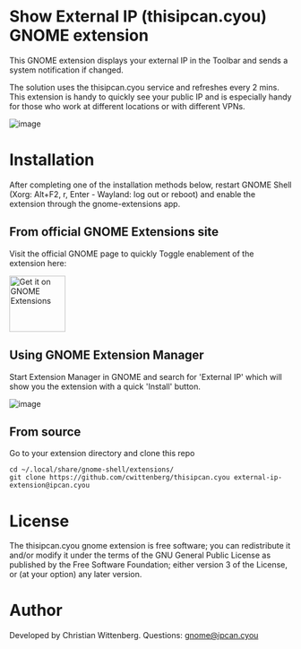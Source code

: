 # Show External IP (thisipcan.cyou) GNOME extension
This GNOME extension displays your external IP in the Toolbar and sends a system notification if changed.

The solution uses the thisipcan.cyou service and refreshes every 2 mins. This extension is handy to quickly see your public IP and is especially handy for those who work at different locations or with different VPNs.

![image](https://user-images.githubusercontent.com/4825211/192637499-b1459699-467d-4072-afb7-55b9e9578abe.png)

# Installation
After completing one of the installation methods below, restart GNOME Shell (Xorg: Alt+F2, r, Enter - Wayland: log out or reboot) and enable the extension through the gnome-extensions app.

## From official GNOME Extensions site
Visit the official GNOME page to quickly Toggle enablement of the extension here:

[<img src="https://raw.githubusercontent.com/cwittenberg/thisipcan.cyou/main/img/get-it-on-ego.svg?sanitize=true" alt="Get it on GNOME Extensions" height="100" align="middle">](https://extensions.gnome.org/extension/5368/show-external-ip-thisipcancyou/)

## Using GNOME Extension Manager
Start Extension Manager in GNOME and search for 'External IP' which will show you the extension with a quick 'Install' button.

![image](https://user-images.githubusercontent.com/4825211/192793423-17aa2a49-0a2a-48ff-8bce-24ca097ef0fd.png)

## From source
Go to your extension directory and clone this repo
        
    cd ~/.local/share/gnome-shell/extensions/
    git clone https://github.com/cwittenberg/thisipcan.cyou external-ip-extension@ipcan.cyou 

# License
The thisipcan.cyou gnome extension is free software; you can redistribute it and/or modify it under the terms of the GNU General Public License as published by the Free Software Foundation; either version 3 of the License, or (at your option) any later version.

# Author
Developed by Christian Wittenberg.
Questions: gnome@ipcan.cyou
